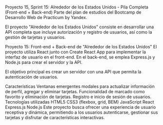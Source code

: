 
Proyecto 15, Sprint 15: Alrededor de los Estados Unidos - Pila Completa (Front-end + Back-end)
Parte del plan de estudios del Bootcamp de Desarrollo Web de Practicum by Yandex.

El proyecto "Alrededor de los Estados Unidos" consiste en desarrollar una API completa que incluye autorización y registro de usuarios, así como la gestión de tarjetas y usuarios.

Proyecto 15: Front-end + Back-end de "Alrededor de los Estados Unidos"
El proyecto utiliza React junto con Create React App para implementar la interfaz de usuario en el front-end. En el back-end, se emplea Express.js y Node.js para crear el servidor y la API.

El objetivo principal es crear un servidor con una API que permita la autenticación de usuarios.

Características
Ventanas emergentes modales para actualizar información de perfil, agregar y eliminar tarjetas.
Funcionalidad de marcado como favorito y eliminación de tarjetas.
Registro e inicio de sesión de usuarios.
Tecnologías utilizadas
HTML5
CSS3 (flexbox, grid, BEM)
JavaScript
React
Express.js
Node.js
Este proyecto busca ofrecer una experiencia de usuario receptiva y dinámica, permitiendo a los usuarios autenticarse, gestionar sus tarjetas y disfrutar de características interactivas.
